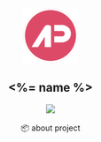 <p align="center">
  <img src="https://raw.githubusercontent.com/ashishdotme/assets/master/logo.png" alt="drawing" width="100"/>
</p>

<h2 align="center"><%= name %></h2>

<p align="center">
<a href="https://img.shields.io/github/last-commit/ashishdotme/<%= name %>?style=for-the-badge"><img src="https://img.shields.io/github/last-commit/ashishdotme/<%= name %>?style=for-the-badge"></a>
</p>

<p align="center">📦 about project </p>
